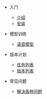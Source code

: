 - 入门
  - [介绍](/quickstart/quickstart.md)
  - [安装](/quickstart/install.md)
    <!-- - [环境要求](/quickstart/quickstart.md)
    - [开始安装](/quickstart/quickstart.md) -->

- 模型训练
  - [语音模型](voice.md)

- 版本计划
  - [任务列表](/version/todolist.md)
  - [版本列表](/version/changelog.md)

- 常见问题
  - [解决各种问题](/version/ask.md)